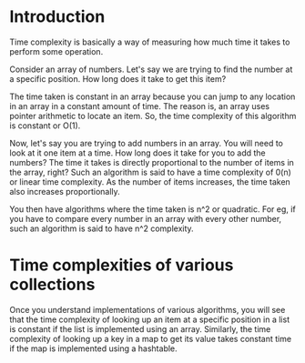 # Introduction

Time complexity is basically a way of measuring how much time it takes to perform some operation.

Consider an array of numbers. Let's say we are trying to find the number at a specific position. How long does it take to get this item?

The time taken is constant in an array because you can jump to any location in an array in a constant amount of time. The reason is, an array uses pointer arithmetic to locate an item. So, the time complexity of this algorithm is constant or O(1).

Now, let's say you are trying to add numbers in an array. You will need to look at it one item at a time. How long does it take for you to add the numbers? The time it takes is directly proportional to the number of items in the array, right? Such an algorithm is said to have a time complexity of 0(n) or linear time complexity. As the number of items increases, the time taken also increases proportionally.

You then have algorithms where the time taken is n^2 or quadratic. For eg, if you have to compare every number in an array with every other number, such an algorithm is said to have n^2 complexity.

# Time complexities of various collections

Once you understand implementations of various algorithms, you will see that the time complexity of looking up an item at a specific position in a list is constant if the list is implemented using an array. Similarly, the time complexity of looking up a key in a map to get its value takes constant time if the map is implemented using a hashtable.